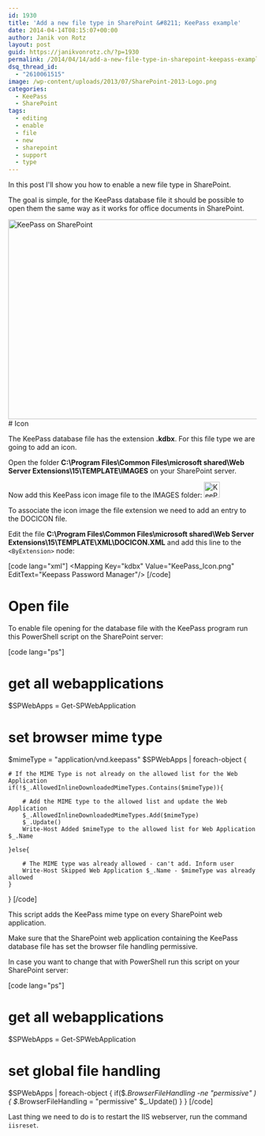 ```yaml
---
id: 1930
title: 'Add a new file type in SharePoint &#8211; KeePass example'
date: 2014-04-14T08:15:07+00:00
author: Janik von Rotz
layout: post
guid: https://janikvonrotz.ch/?p=1930
permalink: /2014/04/14/add-a-new-file-type-in-sharepoint-keepass-example/
dsq_thread_id:
  - "2610061515"
image: /wp-content/uploads/2013/07/SharePoint-2013-Logo.png
categories:
  - KeePass
  - SharePoint
tags:
  - editing
  - enable
  - file
  - new
  - sharepoint
  - support
  - type
---
```

In this post I'll show you how to enable a new file type in SharePoint.

The goal is simple, for the KeePass database file it should be possible to open them the same way as it works for office documents in SharePoint.

<img src="https://janikvonrotz.ch/wp-content/uploads/2014/04/KeePass-on-SharePoint.jpg" alt="KeePass on SharePoint" width="755" height="405" class="aligncenter size-full wp-image-1934" />
<!--more-->
# Icon

The KeePass database file has the extension **.kdbx**. For this file type we are going to add an icon.

Open the folder **C:\Program Files\Common Files\microsoft shared\Web Server Extensions\15\TEMPLATE\IMAGES** on your SharePoint server.

Now add this KeePass icon image file to the IMAGES folder: <img src="https://janikvonrotz.ch/wp-content/uploads/2014/04/KeePass_Icon.png" alt="KeePass_Icon" width="32" height="32" class="aligncenter size-full wp-image-1931" />

To associate the icon image the file extension we need to add an entry to the DOCICON file.

Edit the file **C:\Program Files\Common Files\microsoft shared\Web Server Extensions\15\TEMPLATE\XML\DOCICON.XML** and add this line to the `<ByExtension>` node:

[code lang="xml"]
&lt;Mapping Key=&quot;kdbx&quot; Value=&quot;KeePass_Icon.png&quot; EditText=&quot;Keepass Password Manager&quot;/&gt;
[/code]

# Open file

To enable file opening for the database file with the KeePass program run this PowerShell script on the SharePoint server:

[code lang="ps"]
# get all webapplications
$SPWebApps = Get-SPWebApplication

# set browser mime type
$mimeType = &quot;application/vnd.keepass&quot;
$SPWebApps | foreach-object { 

    # If the MIME Type is not already on the allowed list for the Web Application 
    if(!$_.AllowedInlineDownloadedMimeTypes.Contains($mimeType)){ 

        # Add the MIME type to the allowed list and update the Web Application 
        $_.AllowedInlineDownloadedMimeTypes.Add($mimeType) 
        $_.Update() 
        Write-Host Added $mimeType to the allowed list for Web Application $_.Name 

    }else{ 

        # The MIME type was already allowed - can't add. Inform user 
        Write-Host Skipped Web Application $_.Name - $mimeType was already allowed 
    } 
}
[/code]

This script adds the KeePass mime type on every SharePoint web application.

Make sure that the SharePoint web application containing the KeePass database file has set the browser file handling permissive.

In case you want to change that with PowerShell run this script on your SharePoint server:

[code lang="ps"]
# get all webapplications
$SPWebApps = Get-SPWebApplication

# set global file handling
$SPWebApps | foreach-object {
 if($_.BrowserFileHandling -ne &quot;permissive&quot; ){
      $_.BrowserFileHandling = &quot;permissive&quot; 
      $_.Update()
  }
}
[/code]

Last thing we need to do is to restart the IIS webserver, run the command `iisreset`.
